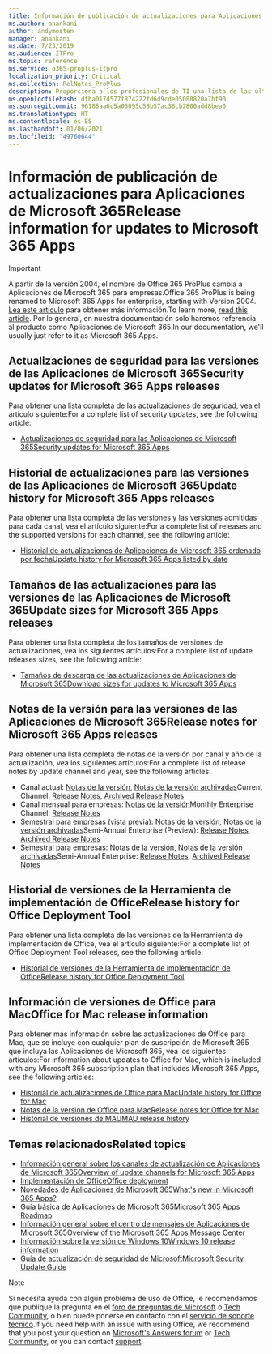 ```yaml
---
title: Información de publicación de actualizaciones para Aplicaciones de Microsoft 365
ms.author: anankani
author: andymosten
manager: anankani
ms.date: 7/23/2019
ms.audience: ITPro
ms.topic: reference
ms.service: o365-proplus-itpro
localization_priority: Critical
ms.collection: RelNotes_ProPlus
description: Proporciona a los profesionales de TI una lista de las últimas versiones de las Aplicaciones de Microsoft 365 para cada canal de actualización y vínculos a notas de la versión y el historial de actualizaciones.
ms.openlocfilehash: dfba017d577f874222fd6d9cde05088820a7bf90
ms.sourcegitcommit: 96185aa6c5a06095c58b57ac36cb2800add8bea0
ms.translationtype: HT
ms.contentlocale: es-ES
ms.lasthandoff: 01/06/2021
ms.locfileid: "49760644"
---
```

# <a name="release-information-for-updates-to-microsoft-365-apps"></a><span data-ttu-id="ba97e-103">Información de publicación de actualizaciones para Aplicaciones de Microsoft 365</span><span class="sxs-lookup"><span data-stu-id="ba97e-103">Release information for updates to Microsoft 365 Apps</span></span>


> [!IMPORTANT]
> <span data-ttu-id="ba97e-104">A partir de la versión 2004, el nombre de Office 365 ProPlus cambia a Aplicaciones de Microsoft 365 para empresas.</span><span class="sxs-lookup"><span data-stu-id="ba97e-104">Office 365 ProPlus is being renamed to Microsoft 365 Apps for enterprise, starting with Version 2004.</span></span> <span data-ttu-id="ba97e-105">[Lea este artículo](https://go.microsoft.com/fwlink/p/?linkid=2123420) para obtener más información.</span><span class="sxs-lookup"><span data-stu-id="ba97e-105">To learn more, [read this article](https://go.microsoft.com/fwlink/p/?linkid=2123420).</span></span> <span data-ttu-id="ba97e-106">Por lo general, en nuestra documentación solo haremos referencia al producto como Aplicaciones de Microsoft 365.</span><span class="sxs-lookup"><span data-stu-id="ba97e-106">In our documentation, we'll usually just refer to it as Microsoft 365 Apps.</span></span>


## <a name="security-updates-for-microsoft-365-apps-releases"></a><span data-ttu-id="ba97e-107">Actualizaciones de seguridad para las versiones de las Aplicaciones de Microsoft 365</span><span class="sxs-lookup"><span data-stu-id="ba97e-107">Security updates for Microsoft 365 Apps releases</span></span>

<span data-ttu-id="ba97e-108">Para obtener una lista completa de las actualizaciones de seguridad, vea el artículo siguiente:</span><span class="sxs-lookup"><span data-stu-id="ba97e-108">For a complete list of security updates, see the following article:</span></span>
 - [<span data-ttu-id="ba97e-109">Actualizaciones de seguridad para las Aplicaciones de Microsoft 365</span><span class="sxs-lookup"><span data-stu-id="ba97e-109">Security updates for Microsoft 365 Apps</span></span>](microsoft365-apps-security-updates.md)


## <a name="update-history-for-microsoft-365-apps-releases"></a><span data-ttu-id="ba97e-110">Historial de actualizaciones para las versiones de las Aplicaciones de Microsoft 365</span><span class="sxs-lookup"><span data-stu-id="ba97e-110">Update history for Microsoft 365 Apps releases</span></span>

<span data-ttu-id="ba97e-111">Para obtener una lista completa de las versiones y las versiones admitidas para cada canal, vea el artículo siguiente:</span><span class="sxs-lookup"><span data-stu-id="ba97e-111">For a complete list of releases and the supported versions for each channel, see the following article:</span></span>

- [<span data-ttu-id="ba97e-112">Historial de actualizaciones de Aplicaciones de Microsoft 365 ordenado por fecha</span><span class="sxs-lookup"><span data-stu-id="ba97e-112">Update history for Microsoft 365 Apps listed by date</span></span>](update-history-microsoft365-apps-by-date.md)


 ## <a name="update-sizes-for-microsoft-365-apps-releases"></a><span data-ttu-id="ba97e-113">Tamaños de las actualizaciones para las versiones de las Aplicaciones de Microsoft 365</span><span class="sxs-lookup"><span data-stu-id="ba97e-113">Update sizes for Microsoft 365 Apps releases</span></span>

<span data-ttu-id="ba97e-114">Para obtener una lista completa de los tamaños de versiones de actualizaciones, vea los siguientes artículos:</span><span class="sxs-lookup"><span data-stu-id="ba97e-114">For a complete list of update releases sizes, see the following article:</span></span>
 - [<span data-ttu-id="ba97e-115">Tamaños de descarga de las actualizaciones de Aplicaciones de Microsoft 365</span><span class="sxs-lookup"><span data-stu-id="ba97e-115">Download sizes for updates to Microsoft 365 Apps</span></span>](download-sizes-microsoft365-apps-updates.md)

## <a name="release-notes-for-microsoft-365-apps-releases"></a><span data-ttu-id="ba97e-116">Notas de la versión para las versiones de las Aplicaciones de Microsoft 365</span><span class="sxs-lookup"><span data-stu-id="ba97e-116">Release notes for Microsoft 365 Apps releases</span></span>

<span data-ttu-id="ba97e-117">Para obtener una lista completa de notas de la versión por canal y año de la actualización, vea los siguientes artículos:</span><span class="sxs-lookup"><span data-stu-id="ba97e-117">For a complete list of release notes by update channel and year, see the following articles:</span></span>
 - <span data-ttu-id="ba97e-118">Canal actual: [Notas de la versión](current-channel.md), [Notas de la versión archivadas](monthly-channel-archived.md)</span><span class="sxs-lookup"><span data-stu-id="ba97e-118">Current Channel: [Release Notes](current-channel.md), [Archived Release Notes](monthly-channel-archived.md)</span></span>
 - <span data-ttu-id="ba97e-119">Canal mensual para empresas: [Notas de la versión](monthly-enterprise-channel.md)</span><span class="sxs-lookup"><span data-stu-id="ba97e-119">Monthly Enterprise Channel:  [Release Notes](monthly-enterprise-channel.md)</span></span>
 - <span data-ttu-id="ba97e-120">Semestral para empresas (vista previa): [Notas de la versión](semi-annual-enterprise-channel-preview.md), [Notas de la versión archivadas](semi-annual-enterprise-channel-preview-archived.md)</span><span class="sxs-lookup"><span data-stu-id="ba97e-120">Semi-Annual Enterprise (Preview): [Release Notes](semi-annual-enterprise-channel-preview.md), [Archived Release Notes](semi-annual-enterprise-channel-preview-archived.md)</span></span>
 - <span data-ttu-id="ba97e-121">Semestral para empresas: [Notas de la versión](semi-annual-enterprise-channel.md), [Notas de la versión archivadas](semi-annual-enterprise-channel-archived.md)</span><span class="sxs-lookup"><span data-stu-id="ba97e-121">Semi-Annual Enterprise: [Release Notes](semi-annual-enterprise-channel.md), [Archived Release Notes](semi-annual-enterprise-channel-archived.md)</span></span>

 ## <a name="release-history-for-office-deployment-tool"></a><span data-ttu-id="ba97e-122">Historial de versiones de la Herramienta de implementación de Office</span><span class="sxs-lookup"><span data-stu-id="ba97e-122">Release history for Office Deployment Tool</span></span>
 <span data-ttu-id="ba97e-123">Para obtener una lista completa de las versiones de la Herramienta de implementación de Office, vea el artículo siguiente:</span><span class="sxs-lookup"><span data-stu-id="ba97e-123">For a complete list of Office Deployment Tool releases, see the following article:</span></span>
 - [<span data-ttu-id="ba97e-124">Historial de versiones de la Herramienta de implementación de Office</span><span class="sxs-lookup"><span data-stu-id="ba97e-124">Release history for Office Deployment Tool</span></span>](ODT-release-history.md)

## <a name="office-for-mac-release-information"></a><span data-ttu-id="ba97e-125">Información de versiones de Office para Mac</span><span class="sxs-lookup"><span data-stu-id="ba97e-125">Office for Mac release information</span></span>

<span data-ttu-id="ba97e-126">Para obtener más información sobre las actualizaciones de Office para Mac, que se incluye con cualquier plan de suscripción de Microsoft 365 que incluya las Aplicaciones de Microsoft 365, vea los siguientes artículos:</span><span class="sxs-lookup"><span data-stu-id="ba97e-126">For information about updates to Office for Mac, which is included with any Microsoft 365 subscription plan that includes Microsoft 365 Apps, see the following articles:</span></span>
 - [<span data-ttu-id="ba97e-127">Historial de actualizaciones de Office para Mac</span><span class="sxs-lookup"><span data-stu-id="ba97e-127">Update history for Office for Mac</span></span>](update-history-office-for-mac.md)
 - [<span data-ttu-id="ba97e-128">Notas de la versión de Office para Mac</span><span class="sxs-lookup"><span data-stu-id="ba97e-128">Release notes for Office for Mac</span></span>](release-notes-office-for-mac.md)
 - [<span data-ttu-id="ba97e-129">Historial de versiones de MAU</span><span class="sxs-lookup"><span data-stu-id="ba97e-129">MAU release history</span></span>](release-history-microsoft-autoupdate.md)


## <a name="related-topics"></a><span data-ttu-id="ba97e-130">Temas relacionados</span><span class="sxs-lookup"><span data-stu-id="ba97e-130">Related topics</span></span>

- [<span data-ttu-id="ba97e-131">Información general sobre los canales de actualización de Aplicaciones de Microsoft 365</span><span class="sxs-lookup"><span data-stu-id="ba97e-131">Overview of update channels for Microsoft 365 Apps</span></span>](https://docs.microsoft.com/deployoffice/overview-of-update-channels-for-office-365-proplus)
- [<span data-ttu-id="ba97e-132">Implementación de Office</span><span class="sxs-lookup"><span data-stu-id="ba97e-132">Office deployment</span></span>](https://docs.microsoft.com/deployoffice/)
- [<span data-ttu-id="ba97e-133">Novedades de Aplicaciones de Microsoft 365</span><span class="sxs-lookup"><span data-stu-id="ba97e-133">What's new in Microsoft 365 Apps?</span></span>](https://support.office.com/article/95c8d81d-08ba-42c1-914f-bca4603e1426)
- [<span data-ttu-id="ba97e-134">Guía básica de Aplicaciones de Microsoft 365</span><span class="sxs-lookup"><span data-stu-id="ba97e-134">Microsoft 365 Apps Roadmap</span></span>](https://products.office.com/business/office-365-roadmap)
- [<span data-ttu-id="ba97e-135">Información general sobre el centro de mensajes de Aplicaciones de Microsoft 365</span><span class="sxs-lookup"><span data-stu-id="ba97e-135">Overview of the Microsoft 365 Apps Message Center</span></span>](https://support.office.com/article/38fb3333-bfcc-4340-a37b-deda509c2093)
- [<span data-ttu-id="ba97e-136">Información sobre la versión de Windows 10</span><span class="sxs-lookup"><span data-stu-id="ba97e-136">Windows 10 release information</span></span>](https://www.microsoft.com/itpro/windows-10/release-information)
- [<span data-ttu-id="ba97e-137">Guía de actualización de seguridad de Microsoft</span><span class="sxs-lookup"><span data-stu-id="ba97e-137">Microsoft Security Update Guide</span></span>](https://portal.msrc.microsoft.com/)

> [!NOTE]
> <span data-ttu-id="ba97e-138">Si necesita ayuda con algún problema de uso de Office, le recomendamos que publique la pregunta en el [foro de preguntas de Microsoft](https://answers.microsoft.com/) o [Tech Community](https://techcommunity.microsoft.com/), o bien puede ponerse en contacto con el [servicio de soporte técnico](https://support.microsoft.com/contactus).</span><span class="sxs-lookup"><span data-stu-id="ba97e-138">If you need help with an issue with using Office, we recommend that you post your question on [Microsoft's Answers forum](https://answers.microsoft.com/) or [Tech Community](https://techcommunity.microsoft.com/), or you can contact [support](https://support.microsoft.com/contactus).</span></span>
